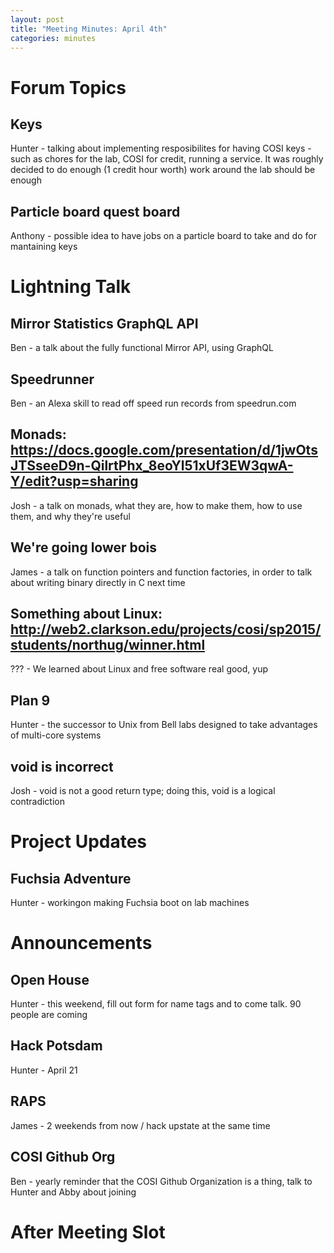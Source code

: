 ```yaml
---
layout: post
title: "Meeting Minutes: April 4th"
categories: minutes
---
```


# Forum Topics

## Keys
Hunter - talking about implementing resposibilites for having COSI keys - such as chores for the lab, COSI for credit, running a service. It was roughly decided to do enough (1 credit hour worth) work around the lab should be enough

## Particle board quest board
Anthony - possible idea to have jobs on a particle board to take and do for mantaining keys

# Lightning Talk

## Mirror Statistics GraphQL API
Ben - a talk about the fully functional Mirror API, using GraphQL

## Speedrunner
Ben - an Alexa skill to read off speed run records from speedrun.com 

## Monads: https://docs.google.com/presentation/d/1jwOtsJTSseeD9n-QilrtPhx_8eoYl51xUf3EW3qwA-Y/edit?usp=sharing
Josh - a talk on monads, what they are, how to make them, how to use them, and why they're useful

## We're going lower bois
James - a talk on function pointers and function factories, in order to talk about writing binary directly in C next time

##  Something about Linux: http://web2.clarkson.edu/projects/cosi/sp2015/students/northug/winner.html
??? - We learned about Linux and free software real good, yup

## Plan 9
Hunter - the successor to Unix from Bell labs designed to take advantages of multi-core systems

## void is incorrect
Josh - void is not a good return type; doing this, void is a logical contradiction

# Project Updates

## Fuchsia Adventure
Hunter - workingon making Fuchsia boot on lab machines

# Announcements

## Open House
Hunter - this weekend, fill out form for name tags and to come talk. 90 people are coming

## Hack Potsdam
Hunter - April 21

## RAPS
James - 2 weekends from now / hack upstate at the same time

## COSI Github Org
Ben - yearly reminder that the COSI Github Organization is a thing, talk to Hunter and Abby about joining

# After Meeting Slot

